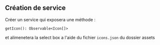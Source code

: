  ## Création de service 

Créer un service qui exposera une méthode :
    
    getIcon(): Observable<Icon[]>

et alimenetera la select box a l'aide du fichier  `icons.json` du dossier assets